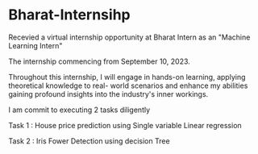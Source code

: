 # Bharat-Internsihp

Recevied a virtual internship opportunity at Bharat Intern as an "Machine Learning Intern" 

The internship commencing from September 10, 2023.

Throughout this internship, I will engage in hands-on learning, applying theoretical knowledge to real-
world scenarios and enhance my abilities gaining profound insights into the industry's inner workings.

I am commit to executing 2 tasks diligently

Task 1 : House price prediction using Single variable Linear regression 

Task 2 : Iris Fower Detection using decision Tree



